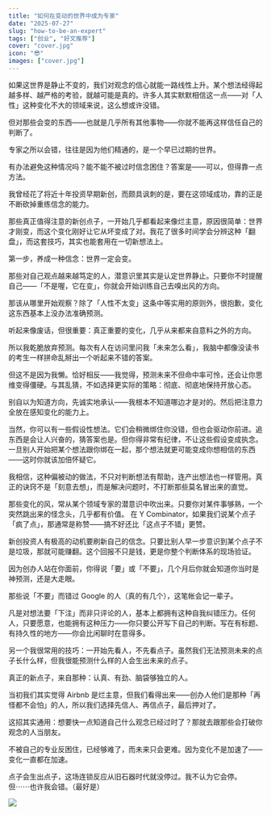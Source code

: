 ```yaml
---
title: "如何在变动的世界中成为专家"
date: "2025-07-27"
slug: "how-to-be-an-expert"
tags: ["创业", "好文推荐"]
cover: "cover.jpg"
icon: "😎"
images: ["cover.jpg"]
---
```

如果这世界是静止不变的，我们对观念的信心就能一路线性上升。某个想法经得起越多样、越严格的考验，就越可能是真的。许多人其实默默相信这一点——对「人性」这种变化不大的领域来说，这么想或许没错。



但对那些会变的东西——也就是几乎所有其他事物——你就不能再这样信任自己的判断了。



专家之所以会错，往往是因为他们精通的，是一个早已过期的世界。



有办法避免这种情况吗？能不能不被过时信念困住？答案是——可以，但得靠一点方法。



我曾经花了将近十年投资早期新创，而颇具讽刺的是，要在这领域成功，靠的正是不断砍掉重练信念的能力。



那些真正值得注意的新创点子，一开始几乎都看起来像烂主意，原因很简单：世界才刚变，而这个变化刚好让它从坏变成了对。我花了很多时间学会分辨这种「翻盘」，而这套技巧，其实也能套用在一切新想法上。



第一步，养成一种信念：世界一定会变。



那些对自己观点越来越笃定的人，潜意识里其实是认定世界静止。只要你不时提醒自己——「不是喔，它在变」，你就会开始训练自己去嗅出风的方向。



那该从哪里开始观察？除了「人性不太变」这条中等实用的原则外，很抱歉，变化这东西基本上没办法准确预测。



听起来像废话，但很重要：真正重要的变化，几乎从来都来自意料之外的方向。



所以我乾脆放弃预测。每次有人在访问里问我「未来怎么看」，我脑中都像没读书的考生一样拼命乱掰出一个听起来不错的答案。



但这不是因为我懒。恰好相反——我觉得，预测未来不但命中率可怜，还会让你思维变得僵硬。与其乱猜，不如选择更实际的策略：彻底、彻底地保持开放心态。



别自以为知道方向，先诚实地承认——我根本不知道哪边才是对的。然后把注意力全放在感知变化的能力上。



当然，你可以有一些假设性想法。它们会稍微绑住你没错，但也会驱动你前进。追东西是会让人兴奋的，猜答案也是。但你得非常有纪律，不让这些假设变成执念。
一旦别人开始把某个想法跟你绑在一起，那个想法就更可能变成你想相信的东西——这时你就该加倍怀疑它。



我相信，这种偏被动的做法，不只对判断想法有帮助，连产出想法也一样管用。真正的诀窍不是「刻意去想」，而是解决问题时，不打断那些莫名冒出来的直觉。



那些变化的风，常从某个领域专家的潜意识中吹出来。只要你对某件事够熟，一个突然跳出来的怪念头，几乎都有价值。
在 Y Combinator，如果我们说某个点子「疯了点」，那通常是称赞——搞不好还比「这点子不错」更赞。



新创投资人有极高的动机要刷新自己的信念。只要比别人早一步意识到某个点子不是垃圾，那就可能赚翻。这个回报不只是钱，更是你整个判断体系的现场验证。



因为创办人站在你面前，你得说「要」或「不要」，几个月后你就会知道你当时是神预测，还是大走眼。



那些说「不要」而错过 Google 的人（真的有几个），这笔帐会记一辈子。



凡是对想法要「下注」而非只评论的人，基本上都拥有这种自我纠错压力。任何人，只要愿意，也能拥有这种压力——你只要公开写下自己的判断。写在有标题、有持久性的地方——你会比闲聊时在意得多。



另一个我很常用的技巧：一开始先看人，不先看点子。虽然我们无法预测未来的点子长什么样，但我很能预测什么样的人会生出未来的点子。



真正的新点子，来自那种：认真、有劲、脑袋够独立的人。



当初我们其实觉得 Airbnb 是烂主意，但我们看得出来——创办人他们是那种「再怪都不会怕」的人，所以我们选择先信人、再信点子，最后押对了。



这招其实通用：想要快一点知道自己什么观念已经过时了？那就去跟那些会打破你观念的人当朋友。



不被自己的专业反困住，已经够难了，而未来只会更难。因为变化不是加速了——变化一直都在加速。



点子会生出点子，这场连锁反应从旧石器时代就没停过。我不认为它会停。
但⋯⋯也许我会错。（最好是）




![](https://prod-files-secure.s3.us-west-2.amazonaws.com/112d0858-5090-4d34-a606-b75eb8d65fd2/46476355-9cf3-4e99-9b7a-3531bc426380/1000202064.png?X-Amz-Algorithm=AWS4-HMAC-SHA256&X-Amz-Content-Sha256=UNSIGNED-PAYLOAD&X-Amz-Credential=ASIAZI2LB466WUGFWDTS%2F20250815%2Fus-west-2%2Fs3%2Faws4_request&X-Amz-Date=20250815T143632Z&X-Amz-Expires=3600&X-Amz-Security-Token=IQoJb3JpZ2luX2VjEBYaCXVzLXdlc3QtMiJGMEQCIFxM1UKoGsD3cBQEjJY4snl6Dya5oo8113SVl9RdIUVsAiBbKyPNJj9dz%2BgrCHCG5rUcSDS5IqEILRBVVxGe2AXdMir%2FAwhfEAAaDDYzNzQyMzE4MzgwNSIMMd1BRCQpkbBWuXq7KtwDt8UuhGzfHB4FHqVLKrkXgLIwP05SgkWTrR3DQ2tlAc0y6DWJa0Ja%2FJvxWfe7EZzY%2B0DV7mifz4cRMZHL1w1scpgLohyEvyJSkfisfPuFS8r%2Fy397GvCig5Hd0lgMaj9uNaQhxwda8ELkXn6qsfGgRna%2FR0GHWDPKXlfSyXFw8p%2BAUb5GX0h2nDVuv7ZmP0k5ySc9znerOArBFxgfzBnJFSTZSp3ksOlw12KJW7vGKQo%2FnIt%2B%2F9nnYI0GscyHPCwZLhkCLLiTYEOQAmiBvG8dWJ7Uf37p7P%2BOAkpnSdcnruC8QvnClbgvPCr3vRfCtA92n9jI2zCXybuRD%2FnhNOWaJkwqIA1C2bF72Frf9C%2FPASIJCWOnfvSRRpv%2BLTEe4P78xcqMydcX1lFQ%2BfpVnZ4etUQd6sf6xx5pUr6mgpdUftaBl1%2BQXUil5P7RCaDV61xQEyrbbSd8Nl4IB0oB1Y3Sn5Nm2tHKNJNgXgEcPFc88lg%2FTbi0jvW6GpQ8F2r7RKcdBovCEIgppDUJF6WF8f4lbxlpPpZ0vXbxkNoZ%2BYRx3fJGQYWSwnSA7MCiX%2F%2B%2Fy6S242IFMq1PVK9jCkpXdJbdE8wJpLwKQRskGdgBOxYf2Clwko1PHv5W8I44hFww%2B%2FT8xAY6pgGcuuScs9buPbJHtmEe5AXdhhGz%2F2ntSbo%2BT5SsNgv%2FXmR9%2BA8aa5IXtZBzOulDgJ5zkIOAWdyOx%2FLdQPqjscPh2wB%2FgugAV9OCBUrmksXq1oQTo2QodpQMZyLjnKHd4WSlWfjxokpkne%2FAkvOKRwYGNoNtxEM4sLdrbdDDD%2BVbaXUBeSOMFMMITbRASAGLP%2FIcJ%2Fb7JudXay2Z77HJ%2BdQkIO7GBmuT&X-Amz-Signature=a522808f90e885d03873b586d874b88ee3c390d1a224651c03f6b4d905faf7ce&X-Amz-SignedHeaders=host&x-amz-checksum-mode=ENABLED&x-id=GetObject)

